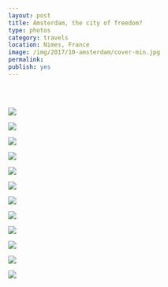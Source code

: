 ```yaml
---
layout: post
title: Amsterdam, the city of freedom?
type: photos
category: travels
location: Nimes, France
image: /img/2017/10-amsterdam/cover-min.jpg
permalink: 
publish: yes
---
```


<center><i>

</i></center>
<br>
<p class="center"><img src="{{site.baseurl}}/img/2017/10-amsterdam/cover-min.jpg" alt=""></p>

<p class="center"><img src="{{site.baseurl}}/img/2017/10-amsterdam/1-min.jpg"></p>

<p class="center"><img src="{{site.baseurl}}/img/2017/10-amsterdam/2.0-min.jpg"></p>

<p class="center"><img src="{{site.baseurl}}/img/2017/10-amsterdam/2-min.jpg"></p>

<p class="center"><img src="{{site.baseurl}}/img/2017/10-amsterdam/4-min.jpg"></p>

<p class="center"><img src="{{site.baseurl}}/img/2017/10-amsterdam/5-min.jpg"></p>

<p class="center"><img src="{{site.baseurl}}/img/2017/10-amsterdam/6-min.jpg"></p>

<p class="center"><img src="{{site.baseurl}}/img/2017/10-amsterdam/7-min.jpg"></p>

<p class="center"><img src="{{site.baseurl}}/img/2017/10-amsterdam/8.-min0jpg"></p>

<p class="center"><img src="{{site.baseurl}}/img/2017/10-amsterdam/8-min.jpg"></p>

<p class="center"><img src="{{site.baseurl}}/img/2017/10-amsterdam/9-min.jpg"></p>

<p class="center"><img src="{{site.baseurl}}/img/2017/10-amsterdam/10-min.jpg"></p>

<p class="center"><img src="{{site.baseurl}}/img/2017/10-amsterdam/11-min.jpg"></p>